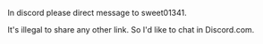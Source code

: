 In discord please direct message to sweet01341.

It's illegal to share any other link.
So I'd like to chat in Discord.com.